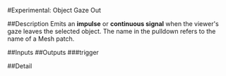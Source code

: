 #Experimental: Object Gaze Out

##Description
Emits an **impulse** or **continuous signal** when the viewer's gaze leaves the selected object. The name in the pulldown refers to the name of a Mesh patch.

##Inputs
##Outputs
###trigger


##Detail

